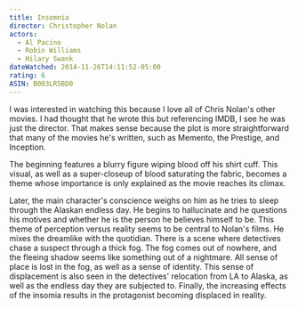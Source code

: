 ```yaml
---
title: Insomnia
director: Christopher Nolan
actors:
  - Al Pacino
  - Robin Williams
  - Hilary Swank
dateWatched: 2014-11-26T14:11:52-05:00
rating: 6
ASIN: B003LR5BD0
---
```


I was interested in watching this because I love all of Chris Nolan's
other movies. I had thought that he wrote this but referencing IMDB,
I see he was just the director. That makes sense because the plot is
more straightforward that many of the movies he's written, such as
Memento, the Prestige, and Inception.

The beginning features a blurry figure wiping blood off his shirt cuff.
This visual, as well as a super-closeup of blood saturating the fabric,
becomes a theme whose importance is only explained as the movie reaches
its climax.

Later, the main character's conscience weighs on him as he tries to
sleep through the Alaskan endless day. He begins to hallucinate and he
questions his motives and whether he is the person he believes himself
to be. This theme of perception versus reality seems to be central to
Nolan's films. He mixes the dreamlike with the quotidian. There is a
scene where detectives chase a suspect through a thick fog. The fog
comes out of nowhere, and the fleeing shadow seems like something out of
a nightmare. All sense of place is lost in the fog, as well as a sense
of identity. This sense of displacement is also seen in the detectives'
relocation from LA to Alaska, as well as the endless day they are
subjected to. Finally, the increasing effects of the insomia results in
the protagonist becoming displaced in reality.

